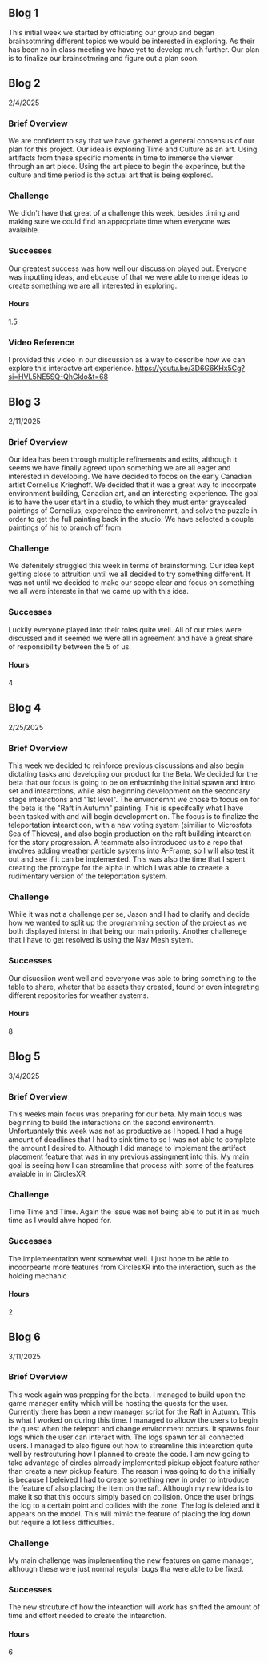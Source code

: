 ## Blog 1
This initial week we started by officiating our group and began brainsotmring different topics we would be interested in exploring. As their has been no in class meeting we have yet to develop much further. Our plan is to finalize our brainsotmring and figure out a plan soon.

## Blog 2
2/4/2025
### Brief Overview
We are confident to say that we have gathered a general consensus of our plan for this project. Our idea is exploring Time and Culture as an art. Using artifacts from these specific moments in time to immerse the viewer through an art piece. Using the art piece to begin the experince, but the culture and time period is the actual art that is being explored.

### Challenge
We didn't have that great of a challenge this week, besides timing and making sure we could find an appropriate time when everyone was avaialble.

### Successes
Our greatest success was how well our discussion played out. Everyone was inputting ideas, and ebcause of that we were able to merge ideas to create something we are all interested in exploring.

#### Hours
1.5

### Video Reference
I provided this video in our discussion as a way to describe how we can explore this interactve art experience.
https://youtu.be/3D6G6KHx5Cg?si=HVL5NE5SQ-QhGkIo&t=68

## Blog 3
2/11/2025
### Brief Overview
Our idea has been through multiple refinements and edits, although it seems we have finally agreed upon something we are all eager and interested in developing. We have decided to focos on the early Canadian artist Cornelius Krieghoff. We decided that it was a great way to incoorpate environment building, Canadian art, and an interesting experience. The goal is to have the user start in a studio, to which they must enter grayscaled paintings of Cornelius, expereince the environemnt, and solve the puzzle in order to get the full painting back in the studio. We have selected a couple paintings of his to branch off from.

### Challenge
We defenitely struggled this week in terms of brainstorming. Our idea kept getting close to attruition until we all decided to try something different. It was not until we decided to make our scope clear and focus on something we all were intereste in that we came up with this idea.

### Successes
Luckily everyone played into their roles quite well. All of our roles were discussed and it seemed we were all in agreement and have a great share of responsibility between the 5 of us.

#### Hours
4

## Blog 4
2/25/2025
### Brief Overview
This week we decided to reinforce previous discussions and also begin dictating tasks and developing our product for the Beta. We decided for the beta that our focus is going to be on enhacninhg the initial spawn and intro set and intearctions, while also beginning development on the secondary stage intearctions and "1st level". The environemnt we chose to focus on for the beta is the "Raft in Autumn" painting. This is specifcally what I have been tasked with and will begin development on. The focus is to finalize the teleportation intearctioon, with a new voting system (similiar to Microsfots Sea of Thieves), and also begin production on the raft building intearction for the story progression. A teammate also introduced us to a repo that involves adding weather particle systems into A-Frame, so I will also test it out and see if it can be implemented. This was also the time that I spent creating the protoype for the alpha in which I was able to creaete a rudimentary version of the teleportation system.

### Challenge
While it was not a challenge per se, Jason and I had to clarify and decide how we wanted to split up the programming section of the project as we both displayed interst in that being our main priority. Another challenege that I have to get resolved is using the Nav Mesh sytem.

### Successes
Our disucsiion went well and eeveryone was able to bring something to the table to share, wheter that be assets they created, found or even integrating different repositories for weather systems. 

#### Hours
8

## Blog 5
3/4/2025
### Brief Overview
This weeks main focus was preparing for our beta. My main focus was beginning to build the interactions on the second environemtn. Unfortuantely this week was not as productive as I hoped. I had a huge amount of deadlines that I had to sink time to so I was not able to complete the amount I desired to. Although I did manage to implement the artifact placement feature that was in my previous assingment into this. My main goal is seeing how I can streamline that process with some of the features avaiable in in CirclesXR

### Challenge
Time Time and Time. Again the issue was not being able to put it in as much time as I would ahve hoped for.

### Successes
The implemeentation went somewhat well. I just hope to be able to incoorpearte more features from CirclesXR into the interaction, such as the holding mechanic

#### Hours
2

## Blog 6
3/11/2025
### Brief Overview
This week again was prepping for the beta. I managed to build upon the game manager entity which will be hosting the quests for the user. Currently there has been a new manager script for the Raft in Autumn. This is what I worked on during this time. I managed to alloow the users to begin the quest when the teleport and change environment occurs. It spawns four logs which the user can interact with. The logs spawn for all connected users. I managed to also figure out how to streamline this intearction quite well by restrcuturing how I planned to create the code. I am now going to take advantage of circles alrready implemented pickup object feature rather than create a new pickup feature. The reason i was going to do this initially is because I beleived I had to create something new in order to introduce the feature of also placing the item on the raft. Although my new idea is to make it so that this occurs simply based on collision. Once the user brings the log to a certain point and collides with the zone. The log is deleted and it appears on the model. This will mimic the feature of placing the log down but require a lot less difficulties. 

### Challenge
My main challenge was implementing the new features on game manager, although these were just normal regular bugs tha were able to be fixed.

### Successes
The new strcuture of how the intearction will work has shifted the amount of time and effort needed to create the intearction.

#### Hours
6




